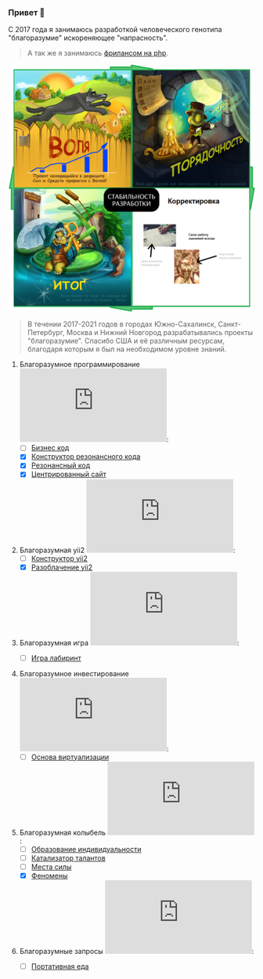 ### Привет 👋

С 2017 года я занимаюсь разработкой человеческого генотипа "благоразумие" искореняющее "напрасность". 

> А так же я занимаюсь <a href="https://www.fl.ru/users/botogame/">фрилансом на php</a>.

![](./prudence-cicle-3.png)

> В течении 2017-2021 годов в городах Южно-Сахалинск, Санкт-Петербург, Москва и Нижний Новгород разрабатывались проекты "благоразумие". Спасибо США и её различным ресурсам, благодаря которым я был на необходимом уровне знаний.

1. Благоразумное программирование ![](https://xn----7sbacdjr2becdctmafk8ewd6dya1d.xn--p1ai/github/github_update2.php?repositorie=programming.prudence&update=1):
   - [ ] <a href="https://github.com/dominic-of-russia/programming.prudence/blob/main/README.md">Бизнес код</a>
   - [X] <a href="https://github.com/dominic-of-russia/programming.prudence/blob/main/Прототипы/Конструктор%20резонансного%20кода/README.md">Конструктор резонансного кода</a>
   - [X] <a href="https://github.com/dominic-of-russia/programming.prudence/blob/main/Прототипы/Резонансный%20код/README.md">Резонансный код</a>
   - [X] <a href="https://github.com/dominic-of-russia/programming.prudence/blob/main/Прототипы/Центрированный%20сайт/README.md">Центрированный сайт</a>

2. Благоразумная yii2 ![](https://xn----7sbacdjr2becdctmafk8ewd6dya1d.xn--p1ai/github/github_update2.php?repositorie=yii2.prudence&update=1):
   - [ ] <a href="https://github.com/dominic-of-russia/yii2.prudence/blob/main/README.md">Конструктор yii2</a>
   - [X] <a href="https://github.com/dominic-of-russia/yii2.prudence/blob/main/Прототипы/Разоблачение%20yii2/README.md">Разоблачение yii2</a>

3. Благоразумная игра ![](https://xn----7sbacdjr2becdctmafk8ewd6dya1d.xn--p1ai/github/github_update2.php?repositorie=game.prudence&update=1):
   - [ ] <a href="https://github.com/dominic-of-russia/game.prudence/blob/main/README.md">Игра лабиринт</a>


4. Благоразумное инвестирование ![](https://xn----7sbacdjr2becdctmafk8ewd6dya1d.xn--p1ai/github/github_update2.php?repositorie=investing.prudence&update=1):
   - [ ] <a href="https://github.com/dominic-of-russia/investing.prudence/blob/main/README.md">Основа виртуализации</a>

5. Благоразумная колыбель ![](https://xn----7sbacdjr2becdctmafk8ewd6dya1d.xn--p1ai/github/github_update2.php?repositorie=cradle.prudence&update=1):
   - [ ] <a href="https://github.com/dominic-of-russia/cradle.prudence/blob/main/README.md">Образование индивидуальности</a>
   - [ ] <a href="https://github.com/dominic-of-russia/cradle.prudence/blob/main/Прототипы/Катализатор%20талантов/README.md">Катализатор талантов</a>
   - [ ] <a href="https://github.com/dominic-of-russia/cradle.prudence/blob/main/Прототипы/Места%20силы/README.md">Места силы</a>
   - [X] <a href="https://github.com/dominic-of-russia/cradle.prudence/blob/main/Прототипы/Феномены/README.md">Феномены</a>

6. Благоразумные запросы ![](https://xn----7sbacdjr2becdctmafk8ewd6dya1d.xn--p1ai/github/github_update2.php?repositorie=requirement.prudence&update=1):
   - [ ] <a href="https://github.com/dominic-of-russia/requirement.prudence/blob/main/README.md">Портативная еда</a>



